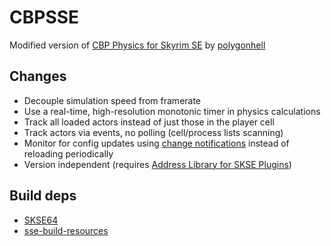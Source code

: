 # CBPSSE
Modified version of [CBP Physics for Skyrim SE](https://github.com/cbpphysics/CBPSSE) by [polygonhell](https://github.com/polygonhell)

## Changes
* Decouple simulation speed from framerate
* Use a real-time, high-resolution monotonic timer in physics calculations
* Track all loaded actors instead of just those in the player cell
* Track actors via events, no polling (cell/process lists scanning)
* Monitor for config updates using [change notifications](https://docs.microsoft.com/en-us/windows/win32/fileio/obtaining-directory-change-notifications) instead of reloading periodically
* Version independent (requires [Address Library for SKSE Plugins](https://www.nexusmods.com/skyrimspecialedition/mods/32444))

## Build deps
* [SKSE64](http://skse.silverlock.org)
* [sse-build-resources](https://github.com/SlavicPotato/sse-build-resources)